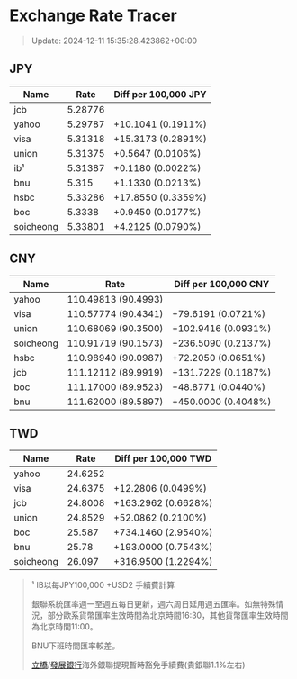 # Exchange Rate Tracer

> Update: 2024-12-11 15:35:28.423862+00:00

## JPY

| Name      |    Rate | Diff per 100,000 JPY   |
|-----------|---------|------------------------|
| jcb       | 5.28776 |                        |
| yahoo     | 5.29787 | +10.1041 (0.1911%)     |
| visa      | 5.31318 | +15.3173 (0.2891%)     |
| union     | 5.31375 | +0.5647 (0.0106%)      |
| ib¹       | 5.31387 | +0.1180 (0.0022%)      |
| bnu       | 5.315   | +1.1330 (0.0213%)      |
| hsbc      | 5.33286 | +17.8550 (0.3359%)     |
| boc       | 5.3338  | +0.9450 (0.0177%)      |
| soicheong | 5.33801 | +4.2125 (0.0790%)      |

## CNY

| Name      | Rate                | Diff per 100,000 CNY   |
|-----------|---------------------|------------------------|
| yahoo     | 110.49813	(90.4993) |                        |
| visa      | 110.57774	(90.4341) | +79.6191 (0.0721%)     |
| union     | 110.68069	(90.3500) | +102.9416 (0.0931%)    |
| soicheong | 110.91719	(90.1573) | +236.5090 (0.2137%)    |
| hsbc      | 110.98940	(90.0987) | +72.2050 (0.0651%)     |
| jcb       | 111.12112	(89.9919) | +131.7229 (0.1187%)    |
| boc       | 111.17000	(89.9523) | +48.8771 (0.0440%)     |
| bnu       | 111.62000	(89.5897) | +450.0000 (0.4048%)    |

## TWD

| Name      |    Rate | Diff per 100,000 TWD   |
|-----------|---------|------------------------|
| yahoo     | 24.6252 |                        |
| visa      | 24.6375 | +12.2806 (0.0499%)     |
| jcb       | 24.8008 | +163.2962 (0.6628%)    |
| union     | 24.8529 | +52.0862 (0.2100%)     |
| boc       | 25.587  | +734.1460 (2.9540%)    |
| bnu       | 25.78   | +193.0000 (0.7543%)    |
| soicheong | 26.097  | +316.9500 (1.2294%)    |


> ¹ IB以每JPY100,000 +USD2 手續費計算
>
> 銀聯系統匯率週一至週五每日更新，週六周日延用週五匯率。如無特殊情況，部分歐系貨幣匯率生效時間為北京時間16:30，其他貨幣匯率生效時間為北京時間11:00。
>
> BNU下班時間匯率較差。
>
> [立橋](https://www.wlbank.com.mo/uploads/ueditor/file/20181211/1544536513900230.pdf)/[發展銀行](https://www.mdb.com.mo/Service_Charges_20230728.pdf)海外銀聯提現暫時豁免手續費(貴銀聯1.1%左右)

